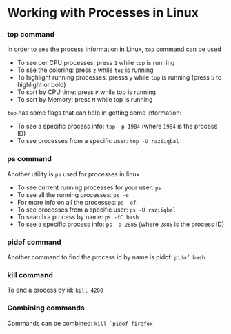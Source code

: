 # Working with Processes in Linux

### top command
In order to see the process information in Linux, `top` command can be used  
* To see per CPU processes: press `1` while `top` is running
* To see the coloring: press `z` while `top` is running
* To highlight running processes: presss `y` while `top` is running (press `b` to highlight or bold)
* To sort by CPU time: press `P` while top is running
* To sort by Memory: press `M` while top is running

`top` has some flags that can help in getting some information:

* To see a specific process info: `top -p 1984` (where `1984` is the process ID)
* To see processes from a specific user: `top -U raziiqbal`
	
### ps command
Another utility is `ps` used for processes in linux
* To see current running processes for your user: `ps`
* To see all the running processes: `ps -e`
* For more info on all the processes: `ps -ef`
* To see processes from a specific user: `ps -U raziiqbal`
* To search a process by name: `ps -fC bash`
* To see a specific process info: `ps -p 2885` (where `2885` is the process ID)

### pidof command
Another command to find the process id by name is pidof: `pidof bash`

### kill command
To end a process by id: `kill 4200`

### Combining commands
Commands can be combined: ``` kill `pidof firefox` ```
